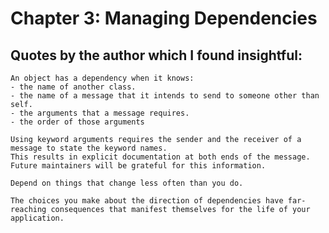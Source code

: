 # Chapter 3: Managing Dependencies

## Quotes by the author which I found insightful:
```
An object has a dependency when it knows:
- the name of another class.
- the name of a message that it intends to send to someone other than self.
- the arguments that a message requires.
- the order of those arguments
```
```
Using keyword arguments requires the sender and the receiver of a message to state the keyword names. 
This results in explicit documentation at both ends of the message.
Future maintainers will be grateful for this information.
```
```
Depend on things that change less often than you do.
```
```
The choices you make about the direction of dependencies have far-reaching consequences that manifest themselves for the life of your application.
```
